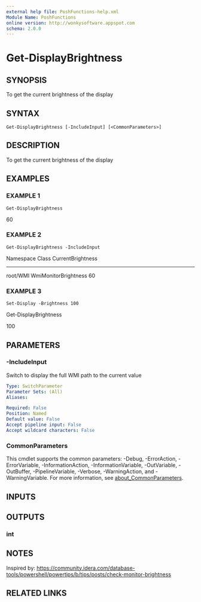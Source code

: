 ```yaml
---
external help file: PoshFunctions-help.xml
Module Name: PoshFunctions
online version: http://wonkysoftware.appspot.com
schema: 2.0.0
---
```


# Get-DisplayBrightness

## SYNOPSIS
To get the current brightness of the display

## SYNTAX

```
Get-DisplayBrightness [-IncludeInput] [<CommonParameters>]
```

## DESCRIPTION
To get the current brightness of the display

## EXAMPLES

### EXAMPLE 1
```
Get-DisplayBrightness
```

60

### EXAMPLE 2
```
Get-DisplayBrightness -IncludeInput
```

Namespace Class                CurrentBrightness
--------- -----                -----------------
root/WMI  WmiMonitorBrightness                60

### EXAMPLE 3
```
Set-Display -Brightness 100
```

Get-DisplayBrightness

100

## PARAMETERS

### -IncludeInput
Switch to display the full WMI path to the current value

```yaml
Type: SwitchParameter
Parameter Sets: (All)
Aliases:

Required: False
Position: Named
Default value: False
Accept pipeline input: False
Accept wildcard characters: False
```

### CommonParameters
This cmdlet supports the common parameters: -Debug, -ErrorAction, -ErrorVariable, -InformationAction, -InformationVariable, -OutVariable, -OutBuffer, -PipelineVariable, -Verbose, -WarningAction, and -WarningVariable. For more information, see [about_CommonParameters](http://go.microsoft.com/fwlink/?LinkID=113216).

## INPUTS

## OUTPUTS

### int
## NOTES
Inspired by: https://community.idera.com/database-tools/powershell/powertips/b/tips/posts/check-monitor-brightness

## RELATED LINKS

